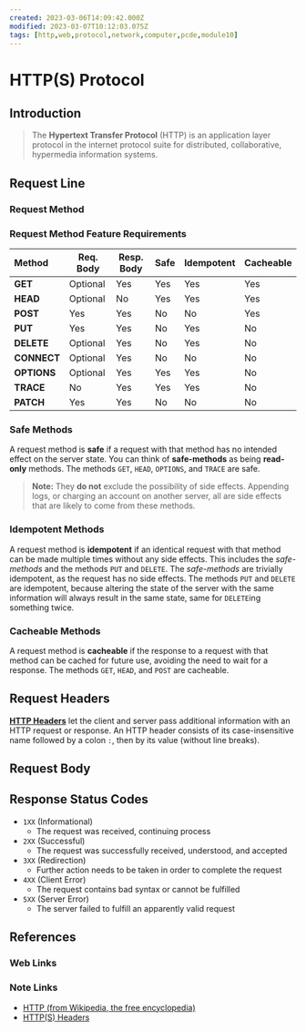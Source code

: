 ```yaml
---
created: 2023-03-06T14:09:42.000Z
modified: 2023-03-07T10:12:03.075Z
tags: [http,web,protocol,network,computer,pcde,module10]
---
```

# HTTP(S) Protocol

## Introduction

>The **Hypertext Transfer Protocol** (HTTP) is an application layer protocol in
>the internet protocol suite for distributed, collaborative,
>hypermedia information systems.

## Request Line

### Request Method

### Request Method Feature Requirements

| Method      | Req. Body | Resp. Body | Safe | Idempotent | Cacheable |
| :---------- | --------- | ---------- | ---- | ---------- | --------- |
| **GET**     | Optional  | Yes        | Yes  | Yes        | Yes       |
| **HEAD**    | Optional  | No         | Yes  | Yes        | Yes       |
| **POST**    | Yes       | Yes        | No   | No         | Yes       |
| **PUT**     | Yes       | Yes        | No   | Yes        | No        |
| **DELETE**  | Optional  | Yes        | No   | Yes        | No        |
| **CONNECT** | Optional  | Yes        | No   | No         | No        |
| **OPTIONS** | Optional  | Yes        | Yes  | Yes        | No        |
| **TRACE**   | No        | Yes        | Yes  | Yes        | No        |
| **PATCH**   | Yes       | Yes        | No   | No         | No        |

### Safe Methods

A request method is **safe** if a request with
that method has no intended effect on the server state.
You can think of **safe-methods** as being **read-only** methods.
The methods `GET`, `HEAD`, `OPTIONS`, and `TRACE` are safe.

>**Note:** They **do not** exclude the possibility of side effects.
>Appending logs, or charging an account on another server,
>all are side effects that are likely to come from these methods.

### Idempotent Methods

A request method is **idempotent** if an identical request with
that method can be made multiple times without any side effects.
This includes the *safe-methods* and the methods `PUT` and `DELETE`.
The *safe-methods* are trivially idempotent,
as the request has no side effects.
The methods `PUT` and `DELETE` are idempotent,
because altering the state of the server with the same information
will always result in the same state, same for `DELETE`ing something twice.

### Cacheable Methods

A request method is **cacheable** if the response to a request with
that method can be cached for future use, avoiding the need to wait for a response.
The methods `GET`, `HEAD`, and `POST` are cacheable.

## Request Headers

[**HTTP Headers**][http-headers-zk] let the client and
server pass additional information with an HTTP request or response.
An HTTP header consists of its case-insensitive name followed by a colon `:`,
then by its value (without line breaks).

## Request Body

## Response Status Codes

* `1XX` (Informational)
  * The request was received, continuing process
* `2XX` (Successful)
  * The request was successfully received, understood, and accepted
* `3XX` (Redirection)
  * Further action needs to be taken in order to complete the request
* `4XX` (Client Error)
  * The request contains bad syntax or cannot be fulfilled
* `5XX` (Server Error)
  * The server failed to fulfill an apparently valid request


## References

### Web Links

<!-- Hidden References -->

### Note Links

* [HTTP (from Wikipedia, the free encyclopedia)][http-wiki]
* [HTTP(S) Headers][http-headers-zk]

<!-- Hidden References -->
[http-wiki]: https://en.wikipedia.org/wiki/HTTP "HTTP (from Wikipedia, the free encyclopedia)"
[http-headers-zk]: ./http-headers.md "HTTP(S) Headers"
